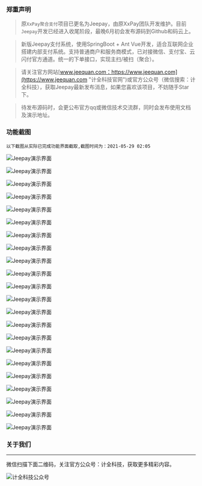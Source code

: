 ### 郑重声明

> 原`XxPay聚合支付`项目已更名为Jeepay，由原XxPay团队开发维护。目前`Jeepay`开发已经进入收尾阶段，最晚6月初会发布源码到Github和码云上。

> 新版Jeepay支付系统，使用SpringBoot + Ant Vue开发，适合互联网企业搭建内部支付系统。支持普通商户和服务商模式，已对接微信、支付宝、云闪付官方通道。统一的下单接口，实现主扫/被扫（聚合）。

> 请关注官方网站[www.jeequan.com：https://www.jeequan.com](https://www.jeequan.com "计全科技官网")或官方公众号（微信搜索：计全科技），获取Jeepay最新发布消息，如果您喜欢该项目，不妨随手Star下。

> 待发布源码时，会更公布官方qq或微信技术交流群，同时会发布使用文档及演示地址。

### 功能截图

`以下截图从实际已完成功能界面截取,截图时间为：2021-05-29 02:05`

![Jeepay演示界面](http://jeequan.oss-cn-beijing.aliyuncs.com/jeepay/img/yanshi/001.png "Jeepay演示界面")

![Jeepay演示界面](http://jeequan.oss-cn-beijing.aliyuncs.com/jeepay/img/yanshi/002.png "Jeepay演示界面")

![Jeepay演示界面](http://jeequan.oss-cn-beijing.aliyuncs.com/jeepay/img/yanshi/003.png "Jeepay演示界面")

![Jeepay演示界面](http://jeequan.oss-cn-beijing.aliyuncs.com/jeepay/img/yanshi/004.png "Jeepay演示界面")

![Jeepay演示界面](http://jeequan.oss-cn-beijing.aliyuncs.com/jeepay/img/yanshi/005.png "Jeepay演示界面")

![Jeepay演示界面](http://jeequan.oss-cn-beijing.aliyuncs.com/jeepay/img/yanshi/006.png "Jeepay演示界面")

![Jeepay演示界面](http://jeequan.oss-cn-beijing.aliyuncs.com/jeepay/img/yanshi/007.png "Jeepay演示界面")

![Jeepay演示界面](http://jeequan.oss-cn-beijing.aliyuncs.com/jeepay/img/yanshi/008.png "Jeepay演示界面")

![Jeepay演示界面](http://jeequan.oss-cn-beijing.aliyuncs.com/jeepay/img/yanshi/009.png "Jeepay演示界面")

![Jeepay演示界面](http://jeequan.oss-cn-beijing.aliyuncs.com/jeepay/img/yanshi/010.png "Jeepay演示界面")

![Jeepay演示界面](http://jeequan.oss-cn-beijing.aliyuncs.com/jeepay/img/yanshi/011.png "Jeepay演示界面")

![Jeepay演示界面](http://jeequan.oss-cn-beijing.aliyuncs.com/jeepay/img/yanshi/012.png "Jeepay演示界面")

![Jeepay演示界面](http://jeequan.oss-cn-beijing.aliyuncs.com/jeepay/img/yanshi/013.png "Jeepay演示界面")

![Jeepay演示界面](http://jeequan.oss-cn-beijing.aliyuncs.com/jeepay/img/yanshi/014.png "Jeepay演示界面")

![Jeepay演示界面](http://jeequan.oss-cn-beijing.aliyuncs.com/jeepay/img/yanshi/015.png "Jeepay演示界面")

![Jeepay演示界面](http://jeequan.oss-cn-beijing.aliyuncs.com/jeepay/img/yanshi/016.png "Jeepay演示界面")

![Jeepay演示界面](http://jeequan.oss-cn-beijing.aliyuncs.com/jeepay/img/yanshi/017.png "Jeepay演示界面")

![Jeepay演示界面](http://jeequan.oss-cn-beijing.aliyuncs.com/jeepay/img/yanshi/018.png "Jeepay演示界面")

![Jeepay演示界面](http://jeequan.oss-cn-beijing.aliyuncs.com/jeepay/img/yanshi/019.png "Jeepay演示界面")

![Jeepay演示界面](http://jeequan.oss-cn-beijing.aliyuncs.com/jeepay/img/yanshi/020.png "Jeepay演示界面")

![Jeepay演示界面](http://jeequan.oss-cn-beijing.aliyuncs.com/jeepay/img/yanshi/021.png "Jeepay演示界面")

![Jeepay演示界面](http://jeequan.oss-cn-beijing.aliyuncs.com/jeepay/img/yanshi/022.png "Jeepay演示界面")

### 关于我们
***
微信扫描下面二维码，关注官方公众号：计全科技，获取更多精彩内容。

![计全科技公众号](http://jeequan.oss-cn-beijing.aliyuncs.com/jeepay/img/jee-qrcode.jpg "计全科技公众号")
